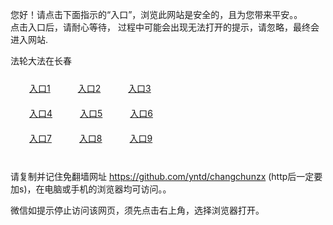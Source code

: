 您好！请点击下面指示的“入口”，浏览此网站是安全的，且为您带来平安。。 <br/>
点击入口后，请耐心等待， 过程中可能会出现无法打开的提示，请忽略，最终会进入网站. </br>

法轮大法在长春<br/>
<div style="padding:10px"><a style="margin:20px" target="_blank" href="https://d2m9b3frb2mtcv.cloudfront.net/2Qpsp?opgnwix" id="ccLink1" rel="nofollow">入口1</a> <a target="_blank" style="margin:20px" href="https://d2m6at5hihesb7.cloudfront.net/2Qpsp?hnchs" id="ccLink2" rel="nofollow">入口2</a> <a style="margin:20px" target="_blank" href="https://d19p6rk16t5i2k.cloudfront.net/2Qpsp?gyuosrmc" id="ccLink3" rel="nofollow">入口3</a></div>

<div style="padding:10px" ><a style="margin:20px" target="_blank" href="https://d2m9b3frb2mtcv.cloudfront.net/2Qpsp?opgnwix" id="ccLink4" rel="nofollow">入口4</a> <a style="margin:20px" href="https://d2m6at5hihesb7.cloudfront.net/2Qpsp?hnchs" target="_blank" id="ccLink5" rel="nofollow">入口5</a> <a style="margin:20px" href="https://d19p6rk16t5i2k.cloudfront.net/2Qpsp?gyuosrmc" target="_blank" id="ccLink6" rel="nofollow">入口6</a></div>

<div style="padding:10px"><a style="margin:20px" target="_blank" href="https://d2m9b3frb2mtcv.cloudfront.net/2Qpsp?opgnwix" id="ccLink7" rel="nofollow">入口7</a> <a style="margin:20px" href="https://d2m6at5hihesb7.cloudfront.net/2Qpsp?hnchs" target="_blank" id="ccLink8" rel="nofollow">入口8</a> <a style="margin:20px" target="_blank" href="https://d19p6rk16t5i2k.cloudfront.net/2Qpsp?gyuosrmc" id="ccLink9" rel="nofollow">入口9</a></div>

<br/>



请复制并记住免翻墙网址 https://github.com/yntd/changchunzx (http后一定要加s)，在电脑或手机的浏览器均可访问。。<br/>

微信如提示停止访问该网页，须先点击右上角，选择浏览器打开。
